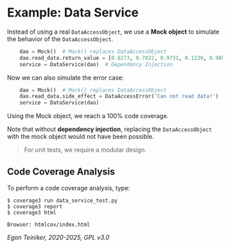 # Example: Data Service 

Instead of using a real `DataAccessObject`, we use a **Mock object** to simulate 
the behavior of the `DataAccessObject`.

```Python
    dao = Mock()  # Mock() replaces DataAccessObject
    dao.read_data.return_value = [0.8273, 0.7822, 0.9731, 0.1239, 0.9898]
    service = DataService(dao)  # Dependency Injection
```

Now we can also simulate the error case:

```Python
    dao = Mock()  # Mock() replaces DataAccessObject
    dao.read_data.side_effect = DataAccessError('Can not read data!')
    service = DataService(dao)
```

Using the Mock object, we reach a 100% code coverage.

Note that without **dependency injection**, replacing the `DataAccessObject` with the 
mock object would not have been possible. 

> For unit tests, we require a modular design.


## Code Coverage Analysis
To perform a code coverage analysis, type:
```
$ coverage3 run data_service_test.py
$ coverage3 report 
$ coverage3 html

Browser: htmlcov/index.html
```

*Egon Teiniker, 2020-2025, GPL v3.0*